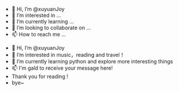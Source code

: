 - 👋 Hi, I’m @xuyuanJoy
- 👀 I’m interested in ...
- 🌱 I’m currently learning ...
- 💞️ I’m looking to collaborate on ...
- 📫 How to reach me ...

<!---
xuyuanJoy/xuyuanJoy is a ✨ special ✨ repository because its `README.md` (this file) appears on your GitHub profile.
You can click the Preview link to take a look at your changes.
--->
- 👋 Hi, I’m @xuyuanJoy
- 👀 I’m interested in music，reading and travel！
- 🌱 I’m currently learning python and explore more interesting things
- 📫 I'm gald to receive your message here! 
- Thank you for reading !
- bye~
